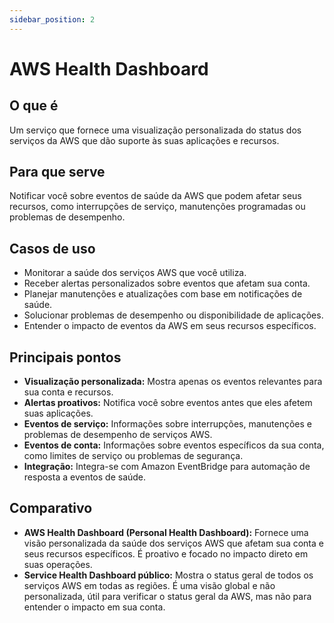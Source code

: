 ```yaml
---
sidebar_position: 2
---
```


# AWS Health Dashboard

## O que é
Um serviço que fornece uma visualização personalizada do status dos serviços da AWS que dão suporte às suas aplicações e recursos.

## Para que serve
Notificar você sobre eventos de saúde da AWS que podem afetar seus recursos, como interrupções de serviço, manutenções programadas ou problemas de desempenho.

## Casos de uso
- Monitorar a saúde dos serviços AWS que você utiliza.
- Receber alertas personalizados sobre eventos que afetam sua conta.
- Planejar manutenções e atualizações com base em notificações de saúde.
- Solucionar problemas de desempenho ou disponibilidade de aplicações.
- Entender o impacto de eventos da AWS em seus recursos específicos.

## Principais pontos
- **Visualização personalizada:** Mostra apenas os eventos relevantes para sua conta e recursos.
- **Alertas proativos:** Notifica você sobre eventos antes que eles afetem suas aplicações.
- **Eventos de serviço:** Informações sobre interrupções, manutenções e problemas de desempenho de serviços AWS.
- **Eventos de conta:** Informações sobre eventos específicos da sua conta, como limites de serviço ou problemas de segurança.
- **Integração:** Integra-se com Amazon EventBridge para automação de resposta a eventos de saúde.

## Comparativo
- **AWS Health Dashboard (Personal Health Dashboard):** Fornece uma visão personalizada da saúde dos serviços AWS que afetam sua conta e seus recursos específicos. É proativo e focado no impacto direto em suas operações.
- **Service Health Dashboard público:** Mostra o status geral de todos os serviços AWS em todas as regiões. É uma visão global e não personalizada, útil para verificar o status geral da AWS, mas não para entender o impacto em sua conta.




